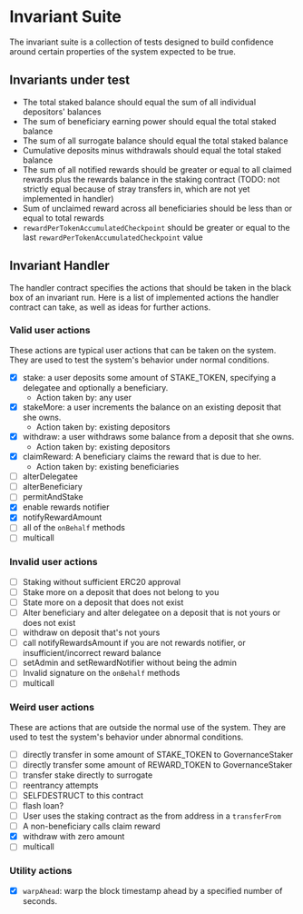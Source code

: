 # Invariant Suite

The invariant suite is a collection of tests designed to build confidence around certain properties of the system expected to be true.

## Invariants under test

- The total staked balance should equal the sum of all individual depositors' balances
- The sum of beneficiary earning power should equal the total staked balance
- The sum of all surrogate balance should equal the total staked balance
- Cumulative deposits minus withdrawals should equal the total staked balance
- The sum of all notified rewards should be greater or equal to all claimed rewards plus the rewards balance in the staking contract (TODO: not strictly equal because of stray transfers in, which are not yet implemented in handler)
- Sum of unclaimed reward across all beneficiaries should be less than or equal to total rewards
- `rewardPerTokenAccumulatedCheckpoint` should be greater or equal to the last `rewardPerTokenAccumulatedCheckpoint` value

## Invariant Handler

The handler contract specifies the actions that should be taken in the black box of an invariant run. Here is a list of implemented actions the handler contract can take, as well as ideas for further actions.

### Valid user actions

These actions are typical user actions that can be taken on the system. They are used to test the system's behavior under normal conditions.

- [x] stake: a user deposits some amount of STAKE_TOKEN, specifying a delegatee and optionally a beneficiary.
  - Action taken by: any user
- [x] stakeMore: a user increments the balance on an existing deposit that she owns.
  - Action taken by: existing depositors
- [x] withdraw: a user withdraws some balance from a deposit that she owns.
  - Action taken by: existing depositors
- [x] claimReward: A beneficiary claims the reward that is due to her.
  - Action taken by: existing beneficiaries
- [ ] alterDelegatee
- [ ] alterBeneficiary
- [ ] permitAndStake
- [x] enable rewards notifier
- [x] notifyRewardAmount
- [ ] all of the `onBehalf` methods
- [ ] multicall

### Invalid user actions

- [ ] Staking without sufficient ERC20 approval
- [ ] Stake more on a deposit that does not belong to you
- [ ] State more on a deposit that does not exist
- [ ] Alter beneficiary and alter delegatee on a deposit that is not yours or does not exist
- [ ] withdraw on deposit that's not yours
- [ ] call notifyRewardsAmount if you are not rewards notifier, or insufficient/incorrect reward balance
- [ ] setAdmin and setRewardNotifier without being the admin
- [ ] Invalid signature on the `onBehalf` methods
- [ ] multicall

### Weird user actions

These are actions that are outside the normal use of the system. They are used to test the system's behavior under abnormal conditions.

- [ ] directly transfer in some amount of STAKE_TOKEN to GovernanceStaker
- [ ] directly transfer some amount of REWARD_TOKEN to GovernanceStaker
- [ ] transfer stake directly to surrogate
- [ ] reentrancy attempts
- [ ] SELFDESTRUCT to this contract
- [ ] flash loan?
- [ ] User uses the staking contract as the from address in a `transferFrom`
- [ ] A non-beneficiary calls claim reward
- [x] withdraw with zero amount
- [ ] multicall

### Utility actions

- [x] `warpAhead`: warp the block timestamp ahead by a specified number of seconds.
